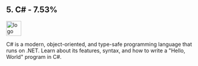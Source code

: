 ## 5. C# - 7.53%
<img src="https://toppng.com/public/uploads/preview/c-programming-icon-c-programming-language-logo-11562945679duaxtn3yq0.png" alt="logo" width="40" height="40" /> 

C# is a modern, object-oriented, and type-safe programming language that runs on .NET. Learn about its features, syntax, and how to write a "Hello, World" program in C#.
